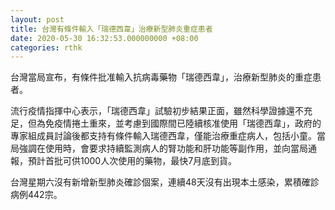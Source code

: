 ```yaml
---
layout: post
title: 台灣有條件輸入「瑞德西韋」治療新型肺炎重症患者
date: 2020-05-30 16:32:53.000000000 +08:00
categories: rthk
---
```


台灣當局宣布，有條件批准輸入抗病毒藥物「瑞德西韋」，治療新型肺炎的重症患者。

流行疫情指揮中心表示，「瑞德西韋」試驗初步結果正面，雖然科學證據還不充足，但為免疫情捲土重來，並考慮到國際間已陸續核准使用「瑞德西韋」，政府的專家組成員討論後都支持有條件輸入瑞德西韋，僅能治療重症病人，包括小童。當局強調在使用時，會要求持續監測病人的腎功能和肝功能等副作用，並向當局通報，預計首批可供1000人次使用的藥物，最快7月底到貨。

台灣星期六沒有新增新型肺炎確診個案，連續48天沒有出現本土感染，累積確診病例442宗。
